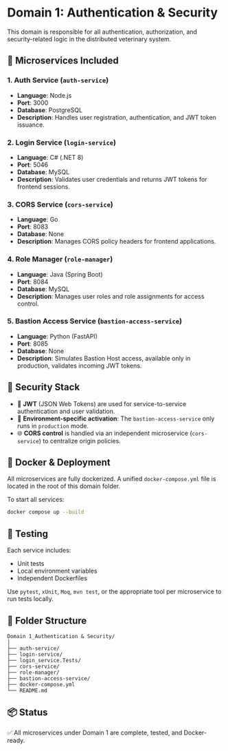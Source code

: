 # Domain 1: Authentication & Security

This domain is responsible for all authentication, authorization, and security-related logic in the distributed veterinary system.

## 🧩 Microservices Included

### 1. Auth Service (`auth-service`)
- **Language**: Node.js
- **Port**: 3000
- **Database**: PostgreSQL
- **Description**: Handles user registration, authentication, and JWT token issuance.

### 2. Login Service (`login-service`)
- **Language**: C# (.NET 8)
- **Port**: 5046
- **Database**: MySQL
- **Description**: Validates user credentials and returns JWT tokens for frontend sessions.

### 3. CORS Service (`cors-service`)
- **Language**: Go
- **Port**: 8083
- **Database**: None
- **Description**: Manages CORS policy headers for frontend applications.

### 4. Role Manager (`role-manager`)
- **Language**: Java (Spring Boot)
- **Port**: 8084
- **Database**: MySQL
- **Description**: Manages user roles and role assignments for access control.

### 5. Bastion Access Service (`bastion-access-service`)
- **Language**: Python (FastAPI)
- **Port**: 8085
- **Database**: None
- **Description**: Simulates Bastion Host access, available only in production, validates incoming JWT tokens.

## 🔐 Security Stack

- 🔑 **JWT** (JSON Web Tokens) are used for service-to-service authentication and user validation.
- 🧰 **Environment-specific activation**: The `bastion-access-service` only runs in `production` mode.
- 🌐 **CORS control** is handled via an independent microservice (`cors-service`) to centralize origin policies.

## 🐳 Docker & Deployment

All microservices are fully dockerized. A unified `docker-compose.yml` file is located in the root of this domain folder.

To start all services:

```bash
docker compose up --build
```

## 🧪 Testing

Each service includes:
- Unit tests
- Local environment variables
- Independent Dockerfiles

Use `pytest`, `xUnit`, `Moq`, `mvn test`, or the appropriate tool per microservice to run tests locally.

## 📂 Folder Structure

```
Domain 1_Authentication & Security/
│
├── auth-service/
├── login-service/
├── login_service.Tests/
├── cors-service/
├── role-manager/
├── bastion-access-service/
├── docker-compose.yml
└── README.md
```

## 📦 Status

✅ All microservices under Domain 1 are complete, tested, and Docker-ready.
